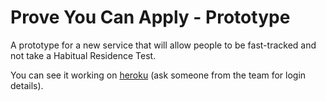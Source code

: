 # Prove You Can Apply - Prototype

A prototype for a new service that will allow people to be fast-tracked and not take a Habitual Residence Test.

You can see it working on [heroku](https://dwp-hrttriage.herokuapp.com/) (ask someone from the team for login details).
